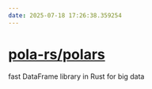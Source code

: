```yaml
---
date: 2025-07-18 17:26:38.359254
---
```


# [pola-rs/polars](https://github.com/pola-rs/polars)

fast DataFrame library in Rust for big data